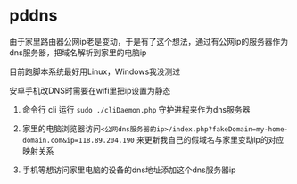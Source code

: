 
# pddns

由于家里路由器公网ip老是变动，于是有了这个想法，通过有公网ip的服务器作为dns服务器，把域名解析到家里的电脑ip


目前跑脚本系统最好用Linux，Windows我没测过

安卓手机改DNS时需要在wifi里把ip设置为静态



1. 命令行 cli 运行 `sudo ./cliDaemon.php` 守护进程来作为dns服务器

2. 家里的电脑浏览器访问`<公网dns服务器的ip>/index.php?fakeDomain=my-home-domain.com&ip=118.89.204.190`
来更新我自己的假域名与家里变动ip的对应映射关系

3. 手机等想访问家里电脑的设备的dns地址添加这个dns服务器ip

